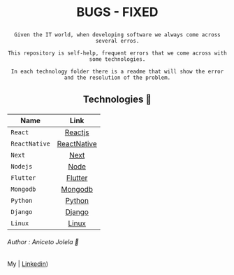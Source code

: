 # <p align='center'> BUGS - FIXED</p>

<div align='center'>

    Given the IT world, when developing software we always come across several erros.

    This repository is self-help, frequent errors that we come across with some technologies.

    In each technology folder there is a readme that will show the error and the resolution of the problem.
    
</div>

## <p align='center'> Technologies  🚀 </p> 

<div align='center'>

| Name          |                              Link                               |
|---------------|:---------------------------------------------------------------:|
| `React`       | [Reactjs](https://reactjs.org/docs/create-a-new-react-app.html) |
| `ReactNative` |             [ReactNative](https://reactnative.dev/)             |
| `Next`        |         [Next](https://nextjs.org/docs/getting-started)         |
| `Nodejs`      |                 [Node](https://nodejs.org/en/)                  |
| `Flutter`     |     [Flutter](https://docs.flutter.dev/get-started/install)     |
| `Mongodb`     |             [Mongodb](https://www.mongodb.com/home)             |
| `Python`      |                [Python](https://www.python.org/)                |
| `Django`      |            [Django](https://docs.djangoproject.com/)            |
| `Linux`       |                 [Linux](https://www.linux.org/)                 |

</div>

###### Author : Aniceto Jolela 🥰
 My  | [Linkedin](https://www.linkedin.com/in/aniceto-jolela-076547184/))
